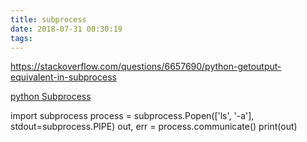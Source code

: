 ```yaml
---
title: subprocess
date: 2018-07-31 00:30:19
tags:
---
```



https://stackoverflow.com/questions/6657690/python-getoutput-equivalent-in-subprocess

[python Subprocess](https://docs.python.org/3/library/subprocess.html#module-subprocess)

import subprocess
process = subprocess.Popen(['ls', '-a'], stdout=subprocess.PIPE)
out, err = process.communicate()
print(out)
